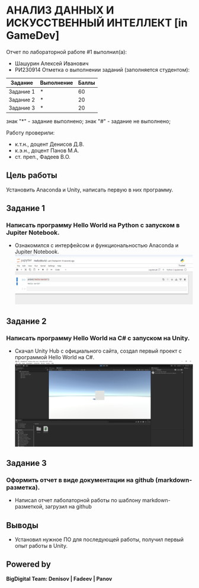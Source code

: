 # АНАЛИЗ ДАННЫХ И ИСКУССТВЕННЫЙ ИНТЕЛЛЕКТ [in GameDev]
Отчет по лабораторной работе #1 выполнил(а):
- Шашурин Алексей Иванович
- РИ230914
Отметка о выполнении заданий (заполняется студентом):

| Задание | Выполнение | Баллы |
| ------ | ------ | ------ |
| Задание 1 | * | 60 |
| Задание 2 | * | 20 |Ы
| Задание 3 | * | 20 |

знак "*" - задание выполнено; знак "#" - задание не выполнено;

Работу проверили:
- к.т.н., доцент Денисов Д.В.
- к.э.н., доцент Панов М.А.
- ст. преп., Фадеев В.О.

## Цель работы
Установить Anaconda и Unity, написать первую в них программу.

## Задание 1
### Написать программу Hello World на Python с запуском в Jupiter Notebook.

- Ознакомился с интерфейсом и функциональностью Anaconda и Jupiter Notebook.
![JupiterScrin](JupiterScrin.png)


## Задание 2
### Написать программу Hello World на C# с запуском на Unity. 

- Скачал Unity Hub с официального сайта, создал первый проект с программой Hello World на C#.
![JupiterScrin](UnityScrin.png)

## Задание 3
### Оформить отчет в виде документации на github (markdown-разметка).

- Написал отчет лаболаторной работы по шаблону markdown-разметкой, загрузил на github


## Выводы

- Установил нужное ПО для последующей работы, получил первый опыт работы в Unity.

## Powered by

**BigDigital Team: Denisov | Fadeev | Panov**
